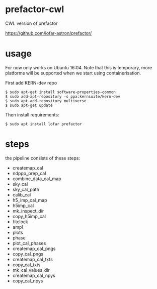 # prefactor-cwl
CWL version of prefactor

https://github.com/lofar-astron/prefactor/

# usage

For now only works on Ubuntu 16:04. Note that this is temporary, more
platforms will be supported when we start using containerisation.

First add KERN-dev repo
```
$ sudo apt-get install software-properties-common
$ sudo add-apt-repository -s ppa:kernsuite/kern-dev
$ sudo apt-add-repository multiverse
$ sudo apt-get update
```

Then install requirements:
```
$ sudo apt install lofar prefactor
```

# steps

the pipeline consists of these steps:

 * createmap_cal
 * ndppp_prep_cal
 * combine_data_cal_map
 * sky_cal
 * sky_cal_path
 * calib_cal
 * h5_imp_cal_map
 * h5imp_cal
 * mk_inspect_dir
 * copy_h5imp_cal
 * fitclock
 * ampl
 * plots
 * phase
 * plot_cal_phases
 * createmap_cal_pngs
 * copy_cal_pngs
 * createmap_cal_txts
 * copy_cal_txts
 * mk_cal_values_dir
 * createmap_cal_npys
 * copy_cal_npys

